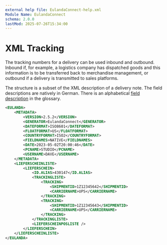 ```yaml
---
external help file: EulandaConnect-help.xml
Module Name: EulandaConnect
schema: 2.0.0
lastMod: 2025-07-26T15:34:00
---
```


# XML Tracking

The tracking numbers for a delivery can be used inbound and outbound. Inbound if, for example, a logistics company has dispatched goods and this information is to be transferred back to merchandise management, or outbound if a delivery is transmitted to sales platforms.

The structure is a subset of the XML description of a delivery note. The field descriptions are natively in German. There is an alphabetical [field description](./appendix/Fields.md) in the glossary.

```xml
<EULANDA>
    <METADATA>
        <VERSION>2.5.2</VERSION>
        <GENERATOR>EulandaConnect</GENERATOR>
        <DATEFORMAT>ISO8601</DATEFORMAT>
        <FLOATFORMAT>US</FLOATFORMAT>
        <COUNTRYFORMAT>ISO2</COUNTRYFORMAT>
        <FIELDNAMES>NATIVE</FIELDNAMES>
        <DATE>2023-05-02T20:00:46</DATE>
        <PCNAME>STUDIO</PCNAME>
        <USERNAME>DAVE</USERNAME>
    </METADATA>
    <LIEFERSCHEINLISTE>
        <LIEFERSCHEIN>
            <ID.ALIAS>430147</ID.ALIAS>
            <TRACKINGLISTE>
                <TRACKING>
                    <SHIPMENTID>1Z12345642</SHIPMENTID>
                    <CARRIERNAME>UPS</CARRIERNAME>
                </TRACKING>
                <TRACKING>
                    <SHIPMENTID>1Z12345643</SHIPMENTID>
                    <CARRIERNAME>UPS</CARRIERNAME>
                </TRACKING>                
            </TRACKINGLISTE>
            <LIEFERSCHEINPOSLISTE />
        </LIEFERSCHEIN>
    </LIEFERSCHEINLISTE>
</EULANDA>
```

